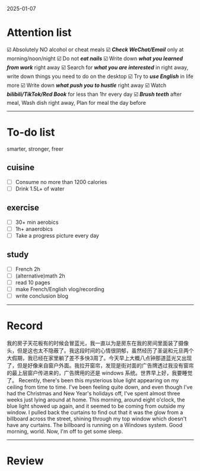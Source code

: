 2025-01-07

# Attention list
☑️ Absolutely NO alcohol or cheat meals
☑️ ***Check WeChat/Email*** only at morning/noon/night
☑️ Do not ***eat nails***
☑️ Write down ***what you learned from work*** right away
☑️ Search for ***what you are interested*** in right away, write down things you need to do on the desktop
☑️ Try to ***use English*** in life more
☑️ Write down ***what push you to hustle*** right away
☑️ Watch ***bilibili/TikTok/Red Book*** for less than 1hr every day
☑️ ***Brush teeth*** after meal, Wash dish right away, Plan for meal the day before


---
# To-do list
smarter, stronger, freer
## cuisine
- [ ] Consume no more than 1200 calories
- [ ] Drink 1.5L+ of water
## exercise
- [ ] 30+ min aerobics
- [ ] 1h+ anaerobics
- [ ] Take a progress picture every day

## study
- [ ] French 2h
- [ ] (alternative)math 2h
- [ ] read 10 pages
- [ ] make French/English vlog/recording
- [ ] write conclusion blog
---
# Record
我的房子天花板有的时候会冒蓝光，我一直以为是房东在我的房间里面装了摄像头，但是这也太不隐蔽了。我这段时间的心情很阴郁，虽然经历了圣诞和元旦两个大假期，我已经在家里躺了差不多快3周了。今天早上大概八点钟那道蓝光又出现了，但是好像来自窗户外面。我拉开窗帘，发现是街对面的广告牌透过我没有窗帘的最上层窗户传进来的，广告牌用的还是 windows 系统。世界早上好，我要睡觉了。
Recently, there's been this mysterious blue light appearing on my ceiling from time to time. I've been feeling quite down, and even though I've had the Christmas and New Year's holidays off, I've spent almost three weeks just lying around at home. This morning, around eight o'clock, the blue light showed up again, and it seemed to be coming from outside my window. I pulled back the curtains to find out that it was the glow from a billboard across the street, shining through my top window which doesn't have any curtains. The billboard is running on a Windows system. Good morning, world. Now, I'm off to get some sleep.

---
# Review
